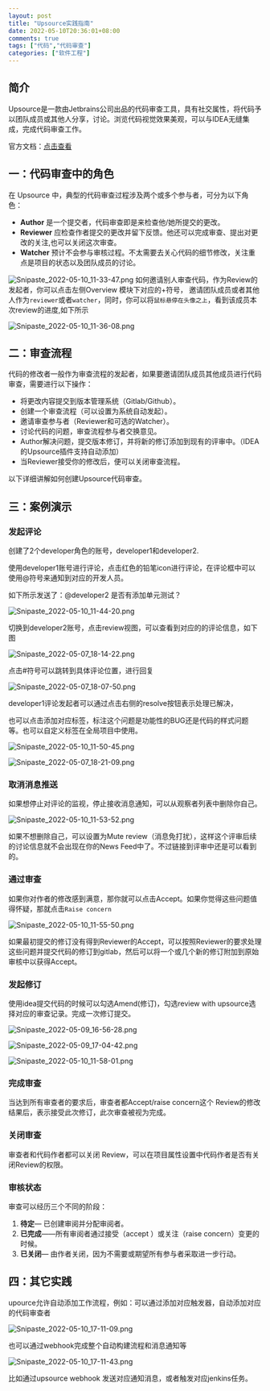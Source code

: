 ```yaml
---
layout: post
title: "Upsource实践指南"
date: 2022-05-10T20:36:01+08:00
comments: true
tags: ["代码","代码审查"]
categories: ["软件工程"]
---
```


## 简介

Upsource是一款由Jetbrains公司出品的代码审查工具，具有社交属性，将代码予以团队成员或其他人分享，讨论。浏览代码视觉效果美观，可以与IDEA无缝集成，完成代码审查工作。

官方文档：[点击查看](https://link.juejin.cn/?target=https%3A%2F%2Fwww.jetbrains.com%2Fhelp%2Fupsource%2Fgetting-started.html)

## 一：代码审查中的角色

在 Upsource 中，典型的代码审查过程涉及两个或多个参与者，可分为以下角色：

- **Author** 是一个提交者，代码审查即是来检查他/她所提交的更改。
- **Reviewer** 应检查作者提交的更改并留下反馈。他还可以完成审查、提出对更改的关注,也可以关闭这次审查。
- **Watcher** 预计不会参与审核过程。不太需要去关心代码的细节修改，关注重点是项目的状态以及团队成员的讨论。

![Snipaste_2022-05-10_11-33-47.png](https://p3-juejin.byteimg.com/tos-cn-i-k3u1fbpfcp/3f2a0b9027cf4163b7ced60bbed5a3cd~tplv-k3u1fbpfcp-zoom-in-crop-mark:4536:0:0:0.awebp)
如何邀请别人审查代码，作为Review的发起者，你可以点击左侧Overview 模块下对应的+符号， 邀请团队成员或者其他人作为`reviewer`或者`watcher`，同时，你可以将`鼠标悬停在头像之上`，看到该成员本次review的进度,如下所示

![Snipaste_2022-05-10_11-36-08.png](https://p3-juejin.byteimg.com/tos-cn-i-k3u1fbpfcp/a9c577f6db284a34b777f2637115d633~tplv-k3u1fbpfcp-zoom-in-crop-mark:4536:0:0:0.awebp)

## **二：审查流程**

代码的修改者一般作为审查流程的发起者，如果要邀请团队成员其他成员进行代码审查，需要进行以下操作：

- 将更改内容提交到版本管理系统（Gitlab/Github）。
- 创建一个审查流程（可以设置为系统自动发起）。
- 邀请审查参与者（Reviewer和可选的Watcher）。
- 讨论代码的问题，审查流程参与者交换意见。
- Author解决问题，提交版本修订，并将新的修订添加到现有的评审中。（IDEA的Upsource插件支持自动添加）
- 当Reviewer接受你的修改后，便可以关闭审查流程。

以下详细讲解如何创建Upsource代码审查。

## 三：案例演示

### 发起评论

创建了2个developer角色的账号，developer1和developer2.

使用developer1账号进行评论，点击红色的铅笔icon进行评论，在评论框中可以使用@符号来通知到对应的开发人员。

如下所示发送了：@developer2 是否有添加单元测试？

![Snipaste_2022-05-10_11-44-20.png](https://p3-juejin.byteimg.com/tos-cn-i-k3u1fbpfcp/f6c175b895c24335b1349537b7e5bdb8~tplv-k3u1fbpfcp-zoom-in-crop-mark:4536:0:0:0.awebp)

切换到developer2账号，点击review视图，可以查看到对应的的评论信息，如下图

![Snipaste_2022-05-07_18-14-22.png](https://p3-juejin.byteimg.com/tos-cn-i-k3u1fbpfcp/4bc942e10337487c95fa862dd0d8fc30~tplv-k3u1fbpfcp-zoom-in-crop-mark:4536:0:0:0.awebp)

点击#符号可以跳转到具体评论位置，进行回复

![Snipaste_2022-05-07_18-07-50.png](https://p3-juejin.byteimg.com/tos-cn-i-k3u1fbpfcp/f05c64cf8e6f4d60bbe75427f2d2e618~tplv-k3u1fbpfcp-zoom-in-crop-mark:4536:0:0:0.awebp)

developer1评论发起者可以通过点击右侧的resolve按钮表示处理已解决，

也可以点击添加对应标签，标注这个问题是功能性的BUG还是代码的样式问题等。也可以自定义标签在全局项目中使用。

![Snipaste_2022-05-10_11-50-45.png](https://p3-juejin.byteimg.com/tos-cn-i-k3u1fbpfcp/05bf5aa2078041b583f102136bd81e8b~tplv-k3u1fbpfcp-zoom-in-crop-mark:4536:0:0:0.awebp)

![Snipaste_2022-05-07_18-21-09.png](https://p3-juejin.byteimg.com/tos-cn-i-k3u1fbpfcp/2a7e555b36f44ffdbfddee60dd4bd232~tplv-k3u1fbpfcp-zoom-in-crop-mark:4536:0:0:0.awebp)

### 取消消息推送

如果想停止对评论的监视，停止接收消息通知，可以从观察者列表中删除你自己。

![Snipaste_2022-05-10_11-53-52.png](https://p3-juejin.byteimg.com/tos-cn-i-k3u1fbpfcp/44662a477f9941e2b3a4969e2e54e512~tplv-k3u1fbpfcp-zoom-in-crop-mark:4536:0:0:0.awebp)

如果不想删除自己，可以设置为Mute review（消息免打扰），这样这个评审后续的讨论信息就不会出现在你的News Feed中了。不过链接到评审中还是可以看到的。

### 通过审查

如果你对作者的修改感到满意，那你就可以点击Accept。如果你觉得这些问题值得怀疑，那就点击`Raise concern`

![Snipaste_2022-05-10_11-55-50.png](https://p3-juejin.byteimg.com/tos-cn-i-k3u1fbpfcp/6c7f524127b643c2848b10ec43ac9744~tplv-k3u1fbpfcp-zoom-in-crop-mark:4536:0:0:0.awebp)

如果最初提交的修订没有得到Reviewer的Accept，可以按照Reviewer的要求处理这些问题并提交代码的修订到gitlab，然后可以将一个或几个新的修订附加到原始审核中以获得Accept。

### 发起修订

使用idea提交代码的时候可以勾选Amend(修订)，勾选review with upsource选择对应的审查记录。完成一次修订提交。

![Snipaste_2022-05-09_16-56-28.png](https://p3-juejin.byteimg.com/tos-cn-i-k3u1fbpfcp/75c953e9527f43bf846c31dbe9f1c4d3~tplv-k3u1fbpfcp-zoom-in-crop-mark:4536:0:0:0.awebp)

![Snipaste_2022-05-09_17-04-42.png](https://p3-juejin.byteimg.com/tos-cn-i-k3u1fbpfcp/96f03c89c20f46bbb8991b7d0b42c0d6~tplv-k3u1fbpfcp-zoom-in-crop-mark:4536:0:0:0.awebp)

![Snipaste_2022-05-10_11-58-01.png](https://p3-juejin.byteimg.com/tos-cn-i-k3u1fbpfcp/5b4d08a6b3b64bfa960e391676269071~tplv-k3u1fbpfcp-zoom-in-crop-mark:4536:0:0:0.awebp)

### 完成审查

当达到所有审查者的要求后，审查者都Accept/raise concern这个 Review的修改结果后，表示接受此次修订，此次审查被视为完成。

### 关闭审查

审查者和代码作者都可以关闭 Review，可以在项目属性设置中代码作者是否有关闭Review的权限。

### 审核状态

审查可以经历三个不同的阶段：

1. **待定**— 已创建审阅并分配审阅者。
2. **已完成**——所有审阅者通过接受（accept ）或关注（raise concern）变更的时候。
3. **已关闭**— 由作者关闭，因为不需要或期望所有参与者采取进一步行动。

## 四：其它实践

upource允许自动添加工作流程，例如：可以通过添加对应触发器，自动添加对应的代码审查者

![Snipaste_2022-05-10_17-11-09.png](https://p3-juejin.byteimg.com/tos-cn-i-k3u1fbpfcp/cac8ccc251fc431c8d9bcf2eaac20b36~tplv-k3u1fbpfcp-zoom-in-crop-mark:4536:0:0:0.awebp)

也可以通过webhook完成整个自动构建流程和消息通知等

![Snipaste_2022-05-10_17-11-43.png](https://p3-juejin.byteimg.com/tos-cn-i-k3u1fbpfcp/09f322c20fb049b3a6e022f956d6f8e1~tplv-k3u1fbpfcp-zoom-in-crop-mark:4536:0:0:0.awebp)

比如通过upsource webhook 发送对应通知消息，或者触发对应jenkins任务。